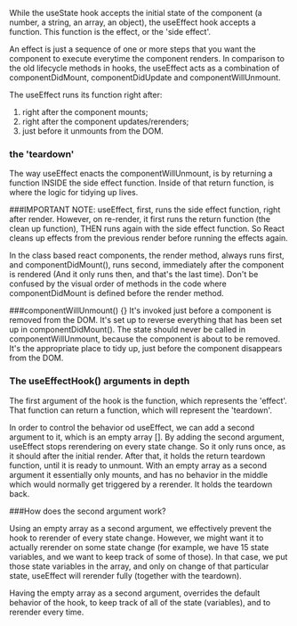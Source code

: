 While the useState hook accepts the initial state of the component (a number, a string, an array, an object), the useEffect hook accepts a function. This function is the effect, or the 'side effect'. 

An effect is just a sequence of one or more steps that you want the component to execute everytime the component renders. In comparison to the old lifecycle methods in hooks, the useEffect acts as a combination of componentDidMount, componentDidUpdate and componentWillUnmount. 


The useEffect runs its function right after:

1. right after the component mounts;
2. right after the component updates/rerenders;
3. just before it unmounts from the DOM. 

### the 'teardown'
The way useEffect enacts the componentWillUnmount, is by returning a function INSIDE the side effect function. Inside of that return function, is where the logic for tidying up lives.

###IMPORTANT NOTE: useEffect, first, runs the side effect function, right after render. However, on re-render, it first runs the return function (the clean up function), THEN runs again with the side effect function. So React cleans up effects from the previous render before running the effects again. 

In the class based react components, the render method, always runs first, and componentDidMount(), runs second, immediately after the component is rendered (And it only runs then, and that's the last time). Don't be confused by the visual order of methods in the code where componentDidMount is defined before the render method. 

###componentWillUnmount() {}
It's invoked just before a component is removed from the DOM. It's set up to reverse everything that has been set up in componentDidMount(). The state should never be called in componentWillUnmount, because the component is about to be removed. It's the appropriate place to tidy up, just before the component disappears from the DOM. 

### The useEffectHook() arguments in depth
The first argument of the hook is the function, which represents the 'effect'. That function can return a function, which will represent the 'teardown'. 

In order to control the behavior od useEffect, we can add a second argument to it, which is an empty array []. By adding the second argument, useEffect stops rerendering on every state change. So it only runs once, as it should after the initial render. After that, it holds the return teardown function, until it is ready to unmount. With an empty array as a second argument it essentially only mounts, and has no behavior in the middle which would normally get triggered by a rerender. It holds the teardown back. 

###How does the second argument work?

Using an empty array as a second argument, we effectively prevent the hook to rerender of every state change. However, we might want it to actually rerender on some state change (for example, we have 15 state variables, and we want to keep track of some of those). In that case, we put those state variables in the array, and only on change of that particular state, useEffect will rerender fully (together with the teardown).   

Having the empty array as a second argument, overrides the default behavior of the hook, to keep track of all of the state (variables), and to rerender every time. 

